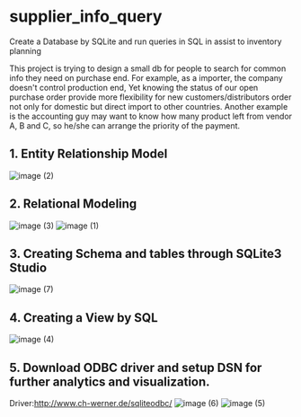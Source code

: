 # supplier_info_query
Create a Database by SQLite and run queries in SQL in assist to inventory planning

This project is trying to design a small db for people to search for common info they need on purchase end. 
For example, as a importer, the company doesn't control production end, Yet knowing the status of our open purchase order provide more flexibility for new customers/distributors order not only for domestic but direct import to other countries. Another example is the accounting guy may want to know how many product left from vendor A, B and C, so he/she can arrange the priority of the payment.

## 1. Entity Relationship Model

![image (2)](https://user-images.githubusercontent.com/93064471/152471242-f4fb26ba-c5fa-4bb8-90cc-a69811ca6158.png)

## 2. Relational Modeling

![image (3)](https://user-images.githubusercontent.com/93064471/152471266-13d5db37-0dbf-4473-9e93-ee88262abbce.png)
![image (1)](https://user-images.githubusercontent.com/93064471/152471305-79dd8776-a319-4320-a3f8-dcc3ee3a2935.png)

## 3. Creating Schema and tables through SQLite3 Studio
![image (7)](https://user-images.githubusercontent.com/93064471/152471643-739936f6-6a73-4837-81c2-054047e3e608.png)

## 4. Creating a View by SQL
![image (4)](https://user-images.githubusercontent.com/93064471/152471371-7021b91a-403a-4415-861d-d07d65eed203.png)

## 5. Download ODBC driver and setup DSN for further analytics and visualization.
Driver:http://www.ch-werner.de/sqliteodbc/
![image (6)](https://user-images.githubusercontent.com/93064471/152471380-01b14a0c-3a61-4b6b-8db3-47c70e6d2582.png)
![image (5)](https://user-images.githubusercontent.com/93064471/152471392-2ea7ce77-1e97-47f3-bcff-411201be3c1b.png)
